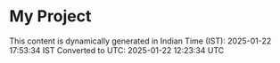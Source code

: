 # My Project

This content is dynamically generated in Indian Time (IST): 2025-01-22 17:53:34 IST
Converted to UTC: 2025-01-22 12:23:34 UTC
